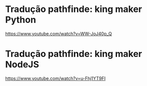 

# Tradução pathfinde: king maker Python
https://www.youtube.com/watch?v=WW-JoJ40p_Q

# Tradução pathfinde: king maker NodeJS
https://www.youtube.com/watch?v=u-Fhj1YT9FI

